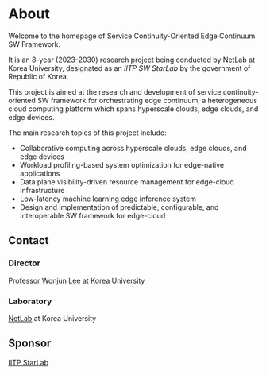 # About

Welcome to the homepage of Service Continuity-Oriented Edge Continuum SW Framework.

It is an 8-year (2023-2030) research project being conducted by NetLab at Korea University, designated as an *IITP SW StarLab* by the government of Republic of Korea.

This project is aimed at the research and development of service continuity-oriented SW framework for orchestrating edge continuum, a heterogeneous cloud computing platform which spans hyperscale clouds, edge clouds, and edge devices.

The main research topics of this project include:

* Collaborative computing across hyperscale clouds, edge clouds, and edge devices
* Workload profiling-based system optimization for edge-native applications
* Data plane visibility-driven resource management for edge-cloud infrastructure
* Low-latency machine learning edge inference system
* Design and implementation of predictable, configurable, and interoperable SW framework for edge-cloud

## Contact

### Director

[Professor Wonjun Lee](https://netlab.korea.ac.kr/wlee/) at Korea University

### Laboratory

[NetLab](https://netlab.korea.ac.kr) at Korea University

## Sponsor

[IITP StarLab](http://www.swstarlab.kr/)